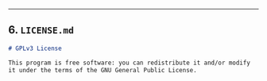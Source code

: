
---

## **6. `LICENSE.md`**
```md
# GPLv3 License

This program is free software: you can redistribute it and/or modify
it under the terms of the GNU General Public License.
